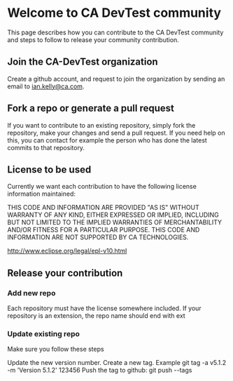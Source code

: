 # Welcome to CA DevTest community

This page describes how you can contribute to the CA DevTest community and steps to follow to release your community contribution.

## Join the CA-DevTest organization

Create a github account, and request to join the organization by sending an email to ian.kelly@ca.com.

## Fork a repo or generate a pull request

If you want to contribute to an existing repository, simply fork the repository, make your changes and send a pull request. If you need help on this, you can contact for example the person who has done the latest commits to that repository.

## License to be used

Currently we want each contribution to have the following license information maintained:

THIS CODE AND INFORMATION ARE PROVIDED "AS IS" WITHOUT WARRANTY OF ANY KIND, EITHER EXPRESSED OR IMPLIED, INCLUDING BUT NOT LIMITED TO THE IMPLIED WARRANTIES OF MERCHANTABILITY AND/OR FITNESS FOR A PARTICULAR PURPOSE. THIS CODE AND INFORMATION ARE NOT SUPPORTED BY CA TECHNOLOGIES.

http://www.eclipse.org/legal/epl-v10.html

## Release your contribution

### Add new repo
Each repository must have the license somewhere included. If your repository is an extension, the repo name should end with ext

### Update existing repo
Make sure you follow these steps

Update the new version number. Create a new tag. Example git tag -a v5.1.2 -m 'Version 5.1.2' 123456 Push the tag to github: git push --tags

